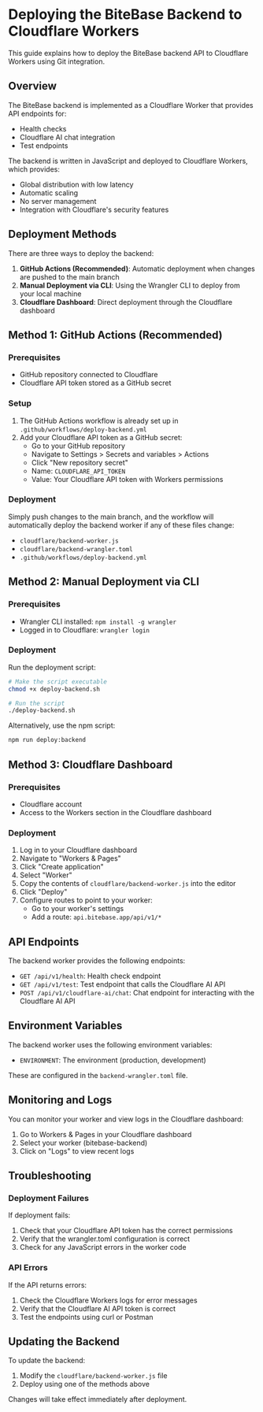 # Deploying the BiteBase Backend to Cloudflare Workers

This guide explains how to deploy the BiteBase backend API to Cloudflare Workers using Git integration.

## Overview

The BiteBase backend is implemented as a Cloudflare Worker that provides API endpoints for:
- Health checks
- Cloudflare AI chat integration
- Test endpoints

The backend is written in JavaScript and deployed to Cloudflare Workers, which provides:
- Global distribution with low latency
- Automatic scaling
- No server management
- Integration with Cloudflare's security features

## Deployment Methods

There are three ways to deploy the backend:

1. **GitHub Actions (Recommended)**: Automatic deployment when changes are pushed to the main branch
2. **Manual Deployment via CLI**: Using the Wrangler CLI to deploy from your local machine
3. **Cloudflare Dashboard**: Direct deployment through the Cloudflare dashboard

## Method 1: GitHub Actions (Recommended)

### Prerequisites

- GitHub repository connected to Cloudflare
- Cloudflare API token stored as a GitHub secret

### Setup

1. The GitHub Actions workflow is already set up in `.github/workflows/deploy-backend.yml`
2. Add your Cloudflare API token as a GitHub secret:
   - Go to your GitHub repository
   - Navigate to Settings > Secrets and variables > Actions
   - Click "New repository secret"
   - Name: `CLOUDFLARE_API_TOKEN`
   - Value: Your Cloudflare API token with Workers permissions

### Deployment

Simply push changes to the main branch, and the workflow will automatically deploy the backend worker if any of these files change:
- `cloudflare/backend-worker.js`
- `cloudflare/backend-wrangler.toml`
- `.github/workflows/deploy-backend.yml`

## Method 2: Manual Deployment via CLI

### Prerequisites

- Wrangler CLI installed: `npm install -g wrangler`
- Logged in to Cloudflare: `wrangler login`

### Deployment

Run the deployment script:

```bash
# Make the script executable
chmod +x deploy-backend.sh

# Run the script
./deploy-backend.sh
```

Alternatively, use the npm script:

```bash
npm run deploy:backend
```

## Method 3: Cloudflare Dashboard

### Prerequisites

- Cloudflare account
- Access to the Workers section in the Cloudflare dashboard

### Deployment

1. Log in to your Cloudflare dashboard
2. Navigate to "Workers & Pages"
3. Click "Create application"
4. Select "Worker"
5. Copy the contents of `cloudflare/backend-worker.js` into the editor
6. Click "Deploy"
7. Configure routes to point to your worker:
   - Go to your worker's settings
   - Add a route: `api.bitebase.app/api/v1/*`

## API Endpoints

The backend worker provides the following endpoints:

- `GET /api/v1/health`: Health check endpoint
- `GET /api/v1/test`: Test endpoint that calls the Cloudflare AI API
- `POST /api/v1/cloudflare-ai/chat`: Chat endpoint for interacting with the Cloudflare AI API

## Environment Variables

The backend worker uses the following environment variables:

- `ENVIRONMENT`: The environment (production, development)

These are configured in the `backend-wrangler.toml` file.

## Monitoring and Logs

You can monitor your worker and view logs in the Cloudflare dashboard:

1. Go to Workers & Pages in your Cloudflare dashboard
2. Select your worker (bitebase-backend)
3. Click on "Logs" to view recent logs

## Troubleshooting

### Deployment Failures

If deployment fails:

1. Check that your Cloudflare API token has the correct permissions
2. Verify that the wrangler.toml configuration is correct
3. Check for any JavaScript errors in the worker code

### API Errors

If the API returns errors:

1. Check the Cloudflare Workers logs for error messages
2. Verify that the Cloudflare AI API token is correct
3. Test the endpoints using curl or Postman

## Updating the Backend

To update the backend:

1. Modify the `cloudflare/backend-worker.js` file
2. Deploy using one of the methods above

Changes will take effect immediately after deployment.
